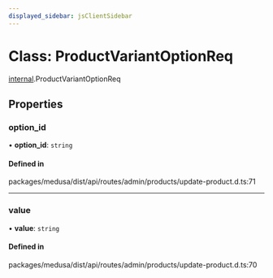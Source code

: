 ```yaml
---
displayed_sidebar: jsClientSidebar
---
```


# Class: ProductVariantOptionReq

[internal](../modules/internal-8.md).ProductVariantOptionReq

## Properties

### option\_id

• **option\_id**: `string`

#### Defined in

packages/medusa/dist/api/routes/admin/products/update-product.d.ts:71

___

### value

• **value**: `string`

#### Defined in

packages/medusa/dist/api/routes/admin/products/update-product.d.ts:70
